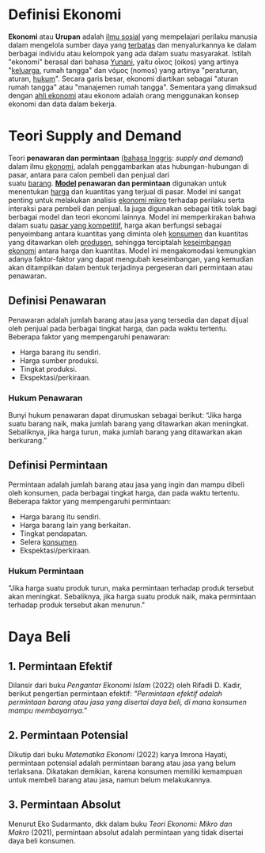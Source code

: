 # Definisi Ekonomi
**Ekonomi** atau **Urupan** adalah [ilmu sosial](https://id.wikipedia.org/wiki/Ilmu_sosial "Ilmu sosial") yang mempelajari perilaku manusia dalam mengelola sumber daya yang [terbatas](https://id.wikipedia.org/w/index.php?title=Terbatas&action=edit&redlink=1 "Terbatas (halaman belum tersedia)") dan menyalurkannya ke dalam berbagai individu atau kelompok yang ada dalam suatu masyarakat. Istilah "ekonomi" berasal dari bahasa [Yunani](https://id.wikipedia.org/wiki/Bahasa_Yunani "Bahasa Yunani"), yaitu οἶκος (oikos) yang artinya "[keluarga](https://id.wikipedia.org/wiki/Keluarga "Keluarga"), rumah tangga" dan νόμος (nomos) yang artinya "peraturan, aturan, [hukum](https://id.wikipedia.org/wiki/Hukum "Hukum")". Secara garis besar, ekonomi diartikan sebagai "aturan rumah tangga" atau "manajemen rumah tangga". Sementara yang dimaksud dengan [ahli ekonomi](https://id.wikipedia.org/wiki/Ahli_ekonomi "Ahli ekonomi") atau ekonom adalah orang menggunakan konsep ekonomi dan data dalam bekerja.

# Teori Supply and Demand

Teori **penawaran dan permintaan** ([bahasa Inggris](https://id.wikipedia.org/wiki/Bahasa_Inggris "Bahasa Inggris"): _supply and demand_) dalam ilmu [ekonomi](https://id.wikipedia.org/wiki/Ekonomi "Ekonomi"), adalah penggambarkan atas hubungan-hubungan di pasar, antara para calon pembeli dan penjual dari suatu [barang](https://id.wikipedia.org/wiki/Barang "Barang"). **[Model](https://id.wikipedia.org/wiki/Model_ekonomi "Model ekonomi") penawaran dan permintaan** digunakan untuk menentukan [harga](https://id.wikipedia.org/wiki/Harga "Harga") dan kuantitas yang terjual di pasar. Model ini sangat penting untuk melakukan analisis [ekonomi mikro](https://id.wikipedia.org/wiki/Ekonomi_mikro "Ekonomi mikro") terhadap perilaku serta interaksi para pembeli dan penjual. Ia juga digunakan sebagai titik tolak bagi berbagai model dan teori ekonomi lainnya. Model ini memperkirakan bahwa dalam suatu [pasar yang kompetitif](https://id.wikipedia.org/w/index.php?title=Persaingan_bebas&action=edit&redlink=1 "Persaingan bebas (halaman belum tersedia)"), harga akan berfungsi sebagai penyeimbang antara kuantitas yang diminta oleh [konsumen](https://id.wikipedia.org/wiki/Konsumen "Konsumen") dan kuantitas yang ditawarkan oleh [produsen](https://id.wikipedia.org/wiki/Produsen "Produsen"), sehingga terciptalah [keseimbangan ekonomi](https://id.wikipedia.org/w/index.php?title=Keseimbangan_ekonomi&action=edit&redlink=1 "Keseimbangan ekonomi (halaman belum tersedia)") antara harga dan kuantitas. Model ini mengakomodasi kemungkian adanya faktor-faktor yang dapat mengubah keseimbangan, yang kemudian akan ditampilkan dalam bentuk terjadinya pergeseran dari permintaan atau penawaran.
## Definisi Penawaran
Penawaran adalah jumlah barang atau jasa yang tersedia dan dapat dijual oleh penjual pada berbagai tingkat harga, dan pada waktu tertentu. Beberapa faktor yang mempengaruhi penawaran:
- Harga barang itu sendiri.
- Harga sumber produksi.
- Tingkat produksi.
- Ekspektasi/perkiraan.

### Hukum Penawaran
Bunyi hukum penawaran dapat dirumuskan sebagai berikut: “Jika harga suatu barang naik, maka jumlah barang yang ditawarkan akan meningkat. Sebaliknya, jika harga turun, maka jumlah barang yang ditawarkan akan berkurang.”
## Definisi Permintaan
Permintaan adalah jumlah barang atau jasa yang ingin dan mampu dibeli oleh konsumen, pada berbagai tingkat harga, dan pada waktu tertentu. Beberapa faktor yang mempengaruhi permintaan:
- Harga barang itu sendiri.
- Harga barang lain yang berkaitan.
- Tingkat pendapatan.
- Selera [konsumen](https://id.wikipedia.org/wiki/Konsumen "Konsumen").
- Ekspektasi/perkiraan.

### Hukum Permintaan
"Jika harga suatu produk turun, maka permintaan terhadap produk tersebut akan meningkat. Sebaliknya, jika harga suatu produk naik, maka permintaan terhadap produk tersebut akan menurun."

# Daya Beli
## 1. Permintaan Efektif
Dilansir dari buku _Pengantar Ekonomi Islam_ (2022) oleh Rifadli D. Kadir, berikut pengertian permintaan efektif: _"Permintaan efektif adalah permintaan barang atau jasa yang disertai daya beli, di mana konsumen mampu membayarnya."_
## 2. Permintaan Potensial
Dikutip dari buku _Matematika Ekonomi_ (2022) karya Imrona Hayati, permintaan potensial adalah permintaan barang atau jasa yang belum terlaksana. Dikatakan demikian, karena konsumen memiliki kemampuan untuk membeli barang atau jasa, namun belum melakukannya.

## 3. Permintaan Absolut
Menurut Eko Sudarmanto, dkk dalam buku _Teori Ekonomi: Mikro dan Makro_ (2021), permintaan absolut adalah permintaan yang tidak disertai daya beli konsumen.
